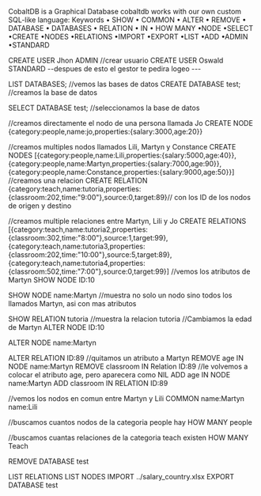 CobaltDB is a Graphical Database
cobaltdb works with our own custom SQL-like language:
Keywords
• SHOW
• COMMON
• ALTER
• REMOVE
• DATABASE
• DATABASES
• RELATION
• IN
• HOW MANY
•NODE
•SELECT
•CREATE
•NODES 
•RELATIONS
•IMPORT 
•EXPORT
•LIST
•ADD 
•ADMIN 
•STANDARD 

CREATE USER Jhon ADMIN //crear usuario 
CREATE USER Oswald STANDARD 
--despues de esto el gestor te pedira logeo --- 

LIST DATABASES; //vemos las bases de datos 
CREATE DATABASE test; //creamos la base de datos

SELECT DATABASE test; //seleccionamos la base de datos 

//creamos directamente el nodo de una persona llamada Jo 
CREATE NODE {category:people,name:jo,properties:{salary:3000,age:20}}

//creamos multiples nodos llamados Lili, Martyn y Constance 
CREATE NODES [{category:people,name:Lili,properties:{salary:5000,age:40}},{category:people,name:Martyn,properties:{salary:7000,age:90}},{category:people,name:Constance,properties:{salary:9000,age:50}}]
//creamos una relacion 
CREATE RELATION {category:teach,name:tutoria,properties:{classroom:202,time:"9:00"},source:0,target:89}// con los ID de los nodos de origen y destino 

//creamos multiple relaciones entre Martyn, Lili y Jo 
CREATE RELATIONS [{category:teach,name:tutoria2,properties:{classroom:302,time:"8:00"},source:1,target:99},{category:teach,name:tutoria3,properties:{classroom:202,time:"10:00"},source:5,target:89},{category:teach,name:tutoria4,properties:{classroom:502,time:"7:00"},source:0,target:99}]
//vemos los atributos de Martyn
SHOW NODE ID:10 

SHOW NODE name:Martyn //muestra no solo un nodo sino todos los llamados Martyn, asi con mas atributos

SHOW RELATION tutoria //muestra la relacion tutoria 
//Cambiamos la edad de Martyn 
ALTER NODE ID:10 

ALTER NODE name:Martyn

ALTER RELATION ID:89
//quitamos un atributo a Martyn 
REMOVE age IN NODE name:Martyn
REMOVE classroom IN Relation ID:89 
//le volvemos a colocar el atributo age, pero aparecera como NIL
ADD age IN NODE name:Martyn
ADD classroom IN RELATION ID:89 

//vemos los nodos en comun entre Martyn y Lili
COMMON name:Martyn name:Lili

//buscamos cuantos nodos de la categoria people hay 
HOW MANY people

//buscamos cuantas relaciones de la categoria teach existen
HOW MANY Teach

REMOVE DATABASE test

LIST RELATIONS 
LIST NODES 
IMPORT ../salary_country.xlsx 
EXPORT DATABASE test